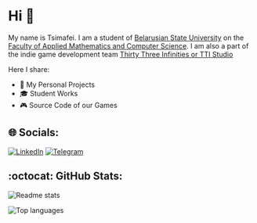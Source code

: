 # Hi 👋

My name is Tsimafei.
I am a student of [Belarusian State University](https://bsu.by/en/)
on the [Faculty of Applied Mathematics and Computer Science](https://fpmi.bsu.by/en/main.aspx).
I am also a part of the indie game development team [Thirty Three Infinities or TTI Studio](https://thirty-three-infinities.itch.io/)

Here I share:

* 🚀 My Personal Projects
* :mortar_board: Student Works
* 🎮 Source Code of our Games


## 🌐 Socials:

[![LinkedIn](https://img.shields.io/badge/LinkedIn-%230077B5.svg?logo=linkedin&logoColor=white)](https://www.linkedin.com/in/%D1%82%D0%B8%D0%BC%D0%BE%D1%84%D0%B5%D0%B9-%D0%BF%D0%B5%D1%82%D1%80%D0%B8%D0%BA%D0%B5%D0%B2%D0%B8%D1%87-54913025b/)  [![Telegram](https://img.shields.io/badge/Telegram-%232CA5E0.svg?logo=telegram&logoColor=white)](https://t.me/IamAnAlligator)


## :octocat: GitHub Stats:

![Readme stats](https://github-readme-stats.vercel.app/api?username=petrik33&theme=transparent&hide=issues,contribs&show_icons=true)

![Top languages](https://github-readme-stats.vercel.app/api/top-langs/?username=petrik33&theme=transparent&hide_progress=true&layout=compact&hide=yacc)
